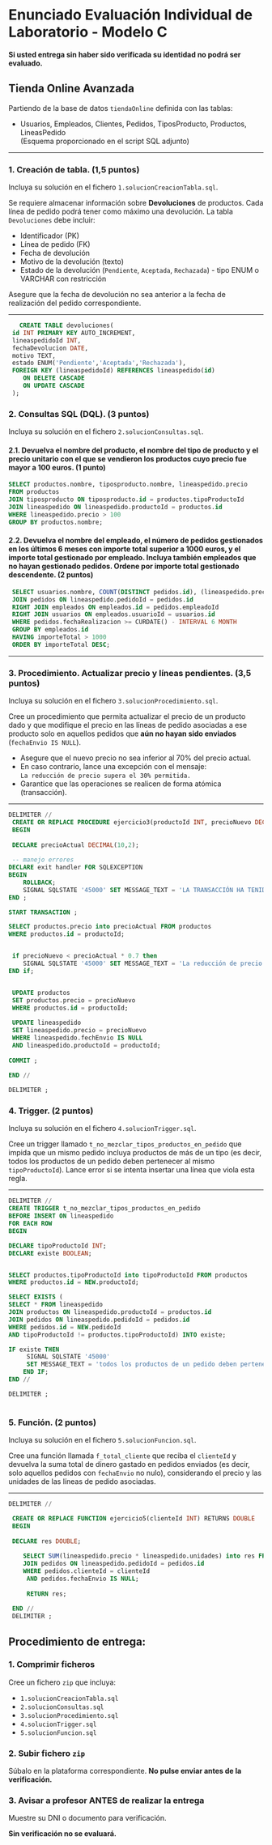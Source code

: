 # Enunciado Evaluación Individual de Laboratorio - Modelo C

**Si usted entrega sin haber sido verificada su identidad no podrá ser evaluado.**

## Tienda Online Avanzada

Partiendo de la base de datos `tiendaOnline` definida con las tablas:  
- Usuarios, Empleados, Clientes, Pedidos, TiposProducto, Productos, LineasPedido  
(Esquema proporcionado en el script SQL adjunto)

---

### 1. Creación de tabla. (1,5 puntos)

Incluya su solución en el fichero `1.solucionCreacionTabla.sql`.

Se requiere almacenar información sobre **Devoluciones** de productos. Cada línea de pedido podrá tener como máximo una devolución. La tabla `Devoluciones` debe incluir:  
- Identificador (PK)  
- Línea de pedido (FK)  
- Fecha de devolución  
- Motivo de la devolución (texto)  
- Estado de la devolución (`Pendiente`, `Aceptada`, `Rechazada`) - tipo ENUM o VARCHAR con restricción  

Asegure que la fecha de devolución no sea anterior a la fecha de realización del pedido correspondiente.

---

```sql
   CREATE TABLE devoluciones(
 id INT PRIMARY KEY AUTO_INCREMENT,
 lineaspedidoId INT,
 fechaDevolucion DATE,
 motivo TEXT,
 estado ENUM('Pendiente','Aceptada','Rechazada'),
 FOREIGN KEY (lineaspedidoId) REFERENCES lineaspedido(id)
 	ON DELETE CASCADE
 	ON UPDATE CASCADE
 );
```

### 2. Consultas SQL (DQL). (3 puntos)

Incluya su solución en el fichero `2.solucionConsultas.sql`.

#### 2.1. Devuelva el nombre del producto, el nombre del tipo de producto y el precio unitario con el que se vendieron los productos cuyo precio fue mayor a 100 euros. (1 punto)

```sql  
SELECT productos.nombre, tiposproducto.nombre, lineaspedido.precio
FROM productos
JOIN tiposproducto ON tiposproducto.id = productos.tipoProductoId
JOIN lineaspedido ON lineaspedido.productoId = productos.id
WHERE lineaspedido.precio > 100
GROUP BY productos.nombre;
```

#### 2.2. Devuelva el nombre del empleado, el número de pedidos gestionados en los últimos 6 meses con importe total superior a 1000 euros, y el importe total gestionado por empleado. Incluya también empleados que no hayan gestionado pedidos. Ordene por importe total gestionado descendente. (2 puntos)

```sql
 SELECT usuarios.nombre, COUNT(DISTINCT pedidos.id), (lineaspedido.precio * lineaspedido.unidades) AS importeTotal FROM lineaspedido
 JOIN pedidos ON lineaspedido.pedidoId = pedidos.id
 RIGHT JOIN empleados ON empleados.id = pedidos.empleadoId
 RIGHT JOIN usuarios ON empleados.usuarioId = usuarios.id
 WHERE pedidos.fechaRealizacion >= CURDATE() - INTERVAL 6 MONTH
 GROUP BY empleados.id
 HAVING importeTotal > 1000
 ORDER BY importeTotal DESC;
 ```
---

### 3. Procedimiento. Actualizar precio y líneas pendientes. (3,5 puntos)

Incluya su solución en el fichero `3.solucionProcedimiento.sql`.

Cree un procedimiento que permita actualizar el precio de un producto dado y que modifique el precio en las líneas de pedido asociadas a ese producto solo en aquellos pedidos que **aún no hayan sido enviados** (`fechaEnvio IS NULL`).

- Asegure que el nuevo precio no sea inferior al 70% del precio actual.  
- En caso contrario, lance una excepción con el mensaje:  
  `La reducción de precio supera el 30% permitida.`  
- Garantice que las operaciones se realicen de forma atómica (transacción).


---

```sql 
DELIMITER //
 CREATE OR REPLACE PROCEDURE ejercicio3(productoId INT, precioNuevo DECIMAL(10,2))
 BEGIN 
 
 DECLARE precioActual DECIMAL(10,2);
 
 -- manejo errores
DECLARE exit handler FOR SQLEXCEPTION 
BEGIN
	ROLLBACK;
	SIGNAL SQLSTATE '45000' SET MESSAGE_TEXT = 'LA TRANSACCIÓN HA TENIDO ALGÚN ERROR';
END ;

START TRANSACTION ;

SELECT productos.precio into precioActual FROM productos
WHERE productos.id = productoId;


 if precioNuevo < precioActual * 0.7 then 
	SIGNAL SQLSTATE '45000' SET MESSAGE_TEXT = 'La reducción de precio supera el 30% permitida';
END if;


 UPDATE productos
 SET productos.precio = precioNuevo
 WHERE productos.id = productoId;
 
 UPDATE lineaspedido
 SET lineaspedido.precio = precioNuevo
 WHERE lineaspedido.fechEnvio IS NULL 
 AND lineaspedido.productoId = productoId;
 
COMMIT ;

END //
 
DELIMITER ;

```

### 4. Trigger. (2 puntos)

Incluya su solución en el fichero `4.solucionTrigger.sql`.

Cree un trigger llamado `t_no_mezclar_tipos_productos_en_pedido` que impida que un mismo pedido incluya productos de más de un tipo (es decir, todos los productos de un pedido deben pertenecer al mismo `tipoProductoId`). Lance error si se intenta insertar una línea que viola esta regla.

---
```sql
DELIMITER //
CREATE TRIGGER t_no_mezclar_tipos_productos_en_pedido
BEFORE INSERT ON lineaspedido
FOR EACH ROW
BEGIN

DECLARE tipoProductoId INT;
DECLARE existe BOOLEAN;


SELECT productos.tipoProductoId into tipoProductoId FROM productos
WHERE productos.id = NEW.productoId;

SELECT EXISTS (
SELECT * FROM lineaspedido
JOIN productos ON lineaspedido.productoId = productos.id
JOIN pedidos ON lineaspedido.pedidoId = pedidos.id
WHERE pedidos.id = NEW.pedidoId
AND tipoProductoId != productos.tipoProductoId) INTO existe;

IF existe THEN
     SIGNAL SQLSTATE '45000'
     SET MESSAGE_TEXT = 'todos los productos de un pedido deben pertenecer al mismo `tipoProductoId';
    END IF;
END //

DELIMITER ;
 
```

### 5. Función. (2 puntos)

Incluya su solución en el fichero `5.solucionFuncion.sql`.

Cree una función llamada `f_total_cliente` que reciba el `clienteId` y devuelva la suma total de dinero gastado en pedidos enviados (es decir, solo aquellos pedidos con `fechaEnvio` no nulo), considerando el precio y las unidades de las líneas de pedido asociadas.

---

```sql
DELIMITER //

 CREATE OR REPLACE FUNCTION ejercicio5(clienteId INT) RETURNS DOUBLE
 BEGIN
 
 DECLARE res DOUBLE;
 
    SELECT SUM(lineaspedido.precio * lineaspedido.unidades) into res FROM lineaspedido
    JOIN pedidos ON lineaspedido.pedidoId = pedidos.id
    WHERE pedidos.clienteId = clienteId 
	 AND pedidos.fechaEnvio IS NULL;
	 
	 RETURN res;
  
 END //
 DELIMITER ;
```

## Procedimiento de entrega:

### 1. Comprimir ficheros

Cree un fichero `zip` que incluya:

- `1.solucionCreacionTabla.sql`  
- `2.solucionConsultas.sql`  
- `3.solucionProcedimiento.sql`  
- `4.solucionTrigger.sql`  
- `5.solucionFuncion.sql`

### 2. Subir fichero `zip`

Súbalo en la plataforma correspondiente. **No pulse enviar antes de la verificación.**

### 3. Avisar a profesor ANTES de realizar la entrega

Muestre su DNI o documento para verificación.

**Sin verificación no se evaluará.**
